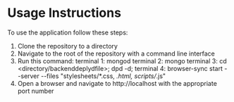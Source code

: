 # Usage Instructions

To use the application follow these steps:

1. Clone the repository to a directory
2. Navigate to the root of the repository with a command line interface
3. Run this command:
terminal 1: mongod
terminal 2: mongo
terminal 3: cd <directory/backenddeplydfile>; dpd -d;
terminal 4: browser-sync start --server --files "stylesheets/*.css, *.html, scripts/*.js"
4. Open a browser and navigate to http://localhost with the appropriate port number
